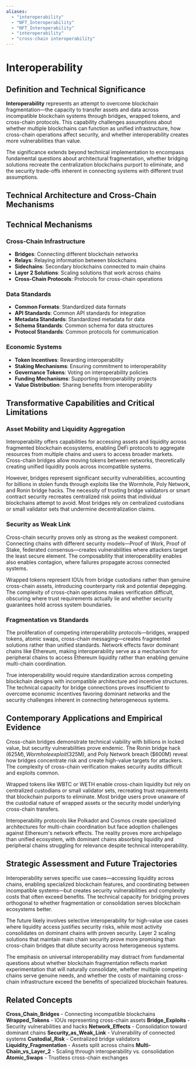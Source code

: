 ```yaml
---
aliases:
  - "interoperability"
  - "NFT_Interoperability"
  - "NFT_Interoperability"
  - "interoperability"
  - "cross-chain interoperability"
---
```


# Interoperability

## Definition and Technical Significance

**Interoperability** represents an attempt to overcome blockchain fragmentation—the capacity to transfer assets and data across incompatible blockchain systems through bridges, wrapped tokens, and cross-chain protocols. This capability challenges assumptions about whether multiple blockchains can function as unified infrastructure, how cross-chain operations affect security, and whether interoperability creates more vulnerabilities than value.

The significance extends beyond technical implementation to encompass fundamental questions about architectural fragmentation, whether bridging solutions recreate the centralization blockchains purport to eliminate, and the security trade-offs inherent in connecting systems with different trust assumptions.

## Technical Architecture and Cross-Chain Mechanisms

## Technical Mechanisms

### Cross-Chain Infrastructure
- **Bridges**: Connecting different blockchain networks
- **Relays**: Relaying information between blockchains
- **Sidechains**: Secondary blockchains connected to main chains
- **Layer 2 Solutions**: Scaling solutions that work across chains
- **Cross-Chain Protocols**: Protocols for cross-chain operations

### Data Standards
- **Common Formats**: Standardized data formats
- **API Standards**: Common API standards for integration
- **Metadata Standards**: Standardized metadata for data
- **Schema Standards**: Common schema for data structures
- **Protocol Standards**: Common protocols for communication

### Economic Systems
- **Token Incentives**: Rewarding interoperability
- **Staking Mechanisms**: Ensuring commitment to interoperability
- **Governance Tokens**: Voting on interoperability policies
- **Funding Mechanisms**: Supporting interoperability projects
- **Value Distribution**: Sharing benefits from interoperability

## Transformative Capabilities and Critical Limitations

### Asset Mobility and Liquidity Aggregation

Interoperability offers capabilities for accessing assets and liquidity across fragmented blockchain ecosystems, enabling DeFi protocols to aggregate resources from multiple chains and users to access broader markets. Cross-chain bridges allow moving tokens between networks, theoretically creating unified liquidity pools across incompatible systems.

However, bridges represent significant security vulnerabilities, accounting for billions in stolen funds through exploits like the Wormhole, Poly Network, and Ronin bridge hacks. The necessity of trusting bridge validators or smart contract security recreates centralized risk points that individual blockchains attempt to avoid. Most bridges rely on centralized custodians or small validator sets that undermine decentralization claims.

### Security as Weak Link

Cross-chain security proves only as strong as the weakest component. Connecting chains with different security models—Proof of Work, Proof of Stake, federated consensus—creates vulnerabilities where attackers target the least secure element. The composability that interoperability enables also enables contagion, where failures propagate across connected systems.

Wrapped tokens represent IOUs from bridge custodians rather than genuine cross-chain assets, introducing counterparty risk and potential depegging. The complexity of cross-chain operations makes verification difficult, obscuring where trust requirements actually lie and whether security guarantees hold across system boundaries.

### Fragmentation vs Standards

The proliferation of competing interoperability protocols—bridges, wrapped tokens, atomic swaps, cross-chain messaging—creates fragmented solutions rather than unified standards. Network effects favor dominant chains like Ethereum, making interoperability serve as a mechanism for peripheral chains to access Ethereum liquidity rather than enabling genuine multi-chain coordination.

True interoperability would require standardization across competing blockchain designs with incompatible architecture and incentive structures. The technical capacity for bridge connections proves insufficient to overcome economic incentives favoring dominant networks and the security challenges inherent in connecting heterogeneous systems.

## Contemporary Applications and Empirical Evidence

Cross-chain bridges demonstrate technical viability with billions in locked value, but security vulnerabilities prove endemic. The Ronin bridge hack ($625M), Wormhole exploit ($325M), and Poly Network breach ($600M) reveal how bridges concentrate risk and create high-value targets for attackers. The complexity of cross-chain verification makes security audits difficult and exploits common.

Wrapped tokens like WBTC or WETH enable cross-chain liquidity but rely on centralized custodians or small validator sets, recreating trust requirements that blockchain purports to eliminate. Most bridge users prove unaware of the custodial nature of wrapped assets or the security model underlying cross-chain transfers.

Interoperability protocols like Polkadot and Cosmos create specialized architectures for multi-chain coordination but face adoption challenges against Ethereum's network effects. The reality proves more archipelago than unified ecosystem, with dominant chains absorbing liquidity and peripheral chains struggling for relevance despite technical interoperability.

## Strategic Assessment and Future Trajectories

Interoperability serves specific use cases—accessing liquidity across chains, enabling specialized blockchain features, and coordinating between incompatible systems—but creates security vulnerabilities and complexity costs that often exceed benefits. The technical capacity for bridging proves orthogonal to whether fragmentation or consolidation serves blockchain ecosystems better.

The future likely involves selective interoperability for high-value use cases where liquidity access justifies security risks, while most activity consolidates on dominant chains with proven security. Layer 2 scaling solutions that maintain main chain security prove more promising than cross-chain bridges that dilute security across heterogeneous systems.

The emphasis on universal interoperability may distract from fundamental questions about whether blockchain fragmentation reflects market experimentation that will naturally consolidate, whether multiple competing chains serve genuine needs, and whether the costs of maintaining cross-chain infrastructure exceed the benefits of specialized blockchain features.

## Related Concepts

**Cross_Chain_Bridges** - Connecting incompatible blockchains
**Wrapped_Tokens** - IOUs representing cross-chain assets
**Bridge_Exploits** - Security vulnerabilities and hacks
**Network_Effects** - Consolidation toward dominant chains
**Security_as_Weak_Link** - Vulnerability of connected systems
**Custodial_Risk** - Centralized bridge validators
**Liquidity_Fragmentation** - Assets split across chains
**Multi-Chain_vs_Layer_2** - Scaling through interoperability vs. consolidation
**Atomic_Swaps** - Trustless cross-chain exchanges